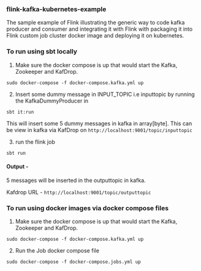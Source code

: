 ### flink-kafka-kubernetes-example

The sample example of Flink illustrating the generic way to code kafka producer and consumer and integrating it with 
Flink with packaging it into Flink custom job cluster docker image and deploying it on kubernetes.

### To run using sbt locally
1) Make sure the docker compose is up that would start the Kafka, Zookeeper and KafDrop.

`sudo docker-compose -f docker-compose.kafka.yml up`


2) Insert some dummy message in INPUT_TOPIC i.e inputtopic by running the KafkaDummyProducer in 

`sbt it:run`

This will insert some 5 dummy messages in kafka in array[byte]. This can be view in kafka via KafDrop on 
`http://localhost:9001/topic/inputtopic`

3) run the flink job

`sbt run`

#### Output - 
 
5 messages will be inserted in the outputtopic in kafka.

Kafdrop URL - `http://localhost:9001/topic/outputtopic`


### To run using docker images via docker compose files

1) Make sure the docker compose is up that would start the Kafka, Zookeeper and KafDrop.

`sudo docker-compose -f docker-compose.kafka.yml up`

2) Run the Job docker compose file

`sudo docker-compose -f docker-compose.jobs.yml up`
